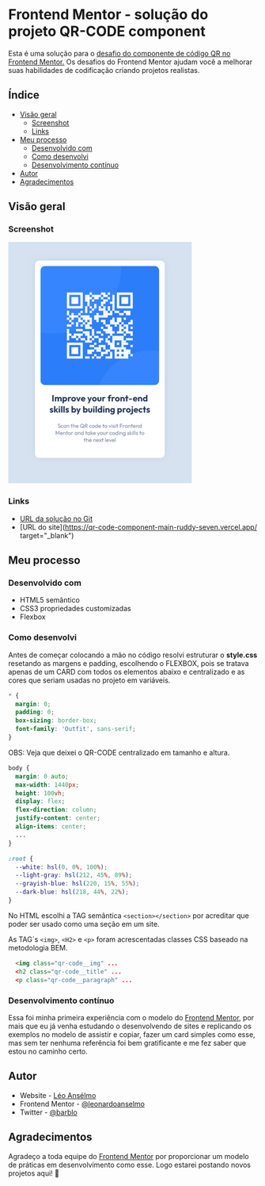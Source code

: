 # Frontend Mentor - solução do projeto QR-CODE component

Esta é uma solução para o [desafio do componente de código QR no Frontend Mentor.](https://www.frontendmentor.io/challenges/qr-code-component-iux_sIO_H) Os desafios do Frontend Mentor ajudam você a melhorar suas habilidades de codificação criando projetos realistas.

## Índice

- [Visão geral](#visão-geral)
  - [Screenshot](#screenshot)
  - [Links](#links)
- [Meu processo](#meu-processo)
  - [Desenvolvido com](#desenvolvido-com)
  - [Como desenvolvi](#como-desenvolvi)
  - [Desenvolvimento contínuo](#desenvolvimento-contínuo)  
- [Autor](#autor)
- [Agradecimentos](#agradecimentos)

## Visão geral

### Screenshot

![](./screenshot/screenshot.png)

### Links

- [URL da solução no Git](https://github.com/leonardoanselmo/qr-code-component-main)
- [URL do site](https://qr-code-component-main-ruddy-seven.vercel.app/ target="_blank")

## Meu processo

### Desenvolvido com

- HTML5 semântico
- CSS3 propriedades customizadas
- Flexbox

### Como desenvolvi

Antes de começar colocando a mão no código resolvi estruturar o **style.css** resetando as margens e padding, escolhendo o FLEXBOX, pois se tratava apenas de um CARD com todos os elementos abaixo e centralizado e as cores que seriam usadas no projeto em variáveis.

```css
* {
  margin: 0;
  padding: 0;
  box-sizing: border-box;
  font-family: 'Outfit', sans-serif;
}
```

OBS: Veja que deixei o QR-CODE centralizado em tamanho e altura.
```css
body {
  margin: 0 auto;
  max-width: 1440px;
  height: 100vh;
  display: flex;
  flex-direction: column;
  justify-content: center;
  align-items: center;  
  ...
}
```

```css
:root {  
  --white: hsl(0, 0%, 100%);
  --light-gray: hsl(212, 45%, 89%);
  --grayish-blue: hsl(220, 15%, 55%);
  --dark-blue: hsl(218, 44%, 22%);
}
```

No HTML escolhi a TAG semântica ``<section></section>`` por acreditar que poder ser usado como uma seção em um site. 

As TAG´s ``<img>``, ``<H2>`` e ``<p>`` foram acrescentadas classes CSS baseado na metodologia BEM.

```html
  <img class="qr-code__img" ... 
  <h2 class="qr-code__title" ...
  <p class="qr-code__paragraph" ...
```

### Desenvolvimento contínuo

Essa foi minha primeira experiência com o modelo do [Frontend Mentor](https://www.frontendmentor.io/challenges/qr-code-component-iux_sIO_H), por mais que eu já venha estudando o desenvolvendo de sites e replicando os exemplos no modelo de assistir e copiar, fazer um card simples como esse, mas sem ter nenhuma referência foi bem gratificante e me fez saber que estou no caminho certo. 

## Autor

- Website - [Léo Ansélmo](https://github.com/leonardoanselmo)
- Frontend Mentor - [@leonardoanselmo](https://www.frontendmentor.io/profile/leonardoanselmo)
- Twitter - [@barblo](https://twitter.com/barblo)

## Agradecimentos

Agradeço a toda equipe do [Frontend Mentor](https://www.frontendmentor.io) por proporcionar um modelo de práticas em desenvolvimento como esse. Logo estarei postando novos projetos aqui! 🚀
